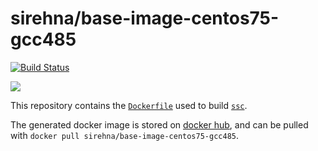 # sirehna/base-image-centos75-gcc485 

[![Build Status](https://travis-ci.org/sirehna/base-image-centos75-gcc485.svg?branch=master)](https://travis-ci.org/sirehna/base-image-centos75-gcc485)

[![](https://images.microbadger.com/badges/image/sirehna/base-image-centos75-gcc485.svg)](https://microbadger.com/images/sirehna/base-image-centos75-gcc485 "sirehna/base-image-centos75-gcc485")

This repository contains the [`Dockerfile`](Dockerfile) used to build [`ssc`](https://github.com/sirehna/base-image-centos75-gcc485).

The generated docker image is stored on [docker hub](https://hub.docker.com/r/sirehna/base-image-centos75-gcc485), and can be pulled with `docker pull sirehna/base-image-centos75-gcc485`.
